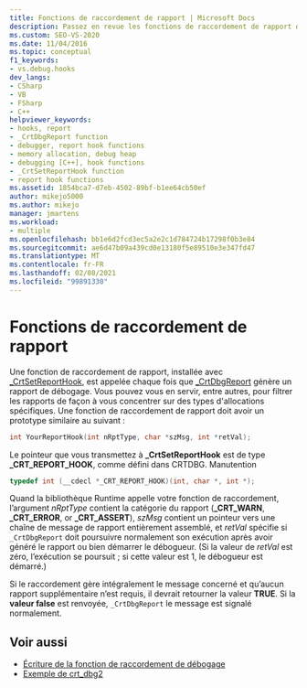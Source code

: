 ```yaml
---
title: Fonctions de raccordement de rapport | Microsoft Docs
description: Passez en revue les fonctions de raccordement de rapport dans Visual Studio. Une fonction de raccordement de rapport, installée avec _CrtSetReportHook, est appelée chaque fois que _CrtDbgReport génère un rapport de débogage.
ms.custom: SEO-VS-2020
ms.date: 11/04/2016
ms.topic: conceptual
f1_keywords:
- vs.debug.hooks
dev_langs:
- CSharp
- VB
- FSharp
- C++
helpviewer_keywords:
- hooks, report
- _CrtDbgReport function
- debugger, report hook functions
- memory allocation, debug heap
- debugging [C++], hook functions
- _CrtSetReportHook function
- report hook functions
ms.assetid: 1854bca7-d7eb-4502-89bf-b1ee64cb50ef
author: mikejo5000
ms.author: mikejo
manager: jmartens
ms.workload:
- multiple
ms.openlocfilehash: bb1e6d2fcd3ec5a2e2c1d784724b17298f0b3e84
ms.sourcegitcommit: ae6d47b09a439cd0e13180f5e89510e3e347fd47
ms.translationtype: MT
ms.contentlocale: fr-FR
ms.lasthandoff: 02/08/2021
ms.locfileid: "99891330"
---
```

# <a name="report-hook-functions"></a>Fonctions de raccordement de rapport
Une fonction de raccordement de rapport, installée avec [_CrtSetReportHook](/cpp/c-runtime-library/reference/crtsetreporthook), est appelée chaque fois que [_CrtDbgReport](/cpp/c-runtime-library/reference/crtdbgreport-crtdbgreportw) génère un rapport de débogage. Vous pouvez vous en servir, entre autres, pour filtrer les rapports de façon à vous concentrer sur des types d'allocations spécifiques. Une fonction de raccordement de rapport doit avoir un prototype similaire au suivant :

```cpp
int YourReportHook(int nRptType, char *szMsg, int *retVal);
```

 Le pointeur que vous transmettez à **_CrtSetReportHook** est de type **_CRT_REPORT_HOOK**, comme défini dans CRTDBG. Manutention

```cpp
typedef int (__cdecl *_CRT_REPORT_HOOK)(int, char *, int *);
```

 Quand la bibliothèque Runtime appelle votre fonction de raccordement, l’argument *nRptType* contient la catégorie du rapport (**_CRT_WARN**, **_CRT_ERROR**, or **_CRT_ASSERT**), *szMsg* contient un pointeur vers une chaîne de message de rapport entièrement assemblé, et *retVal* spécifie si `_CrtDbgReport` doit poursuivre normalement son exécution après avoir généré le rapport ou bien démarrer le débogueur. (Si la valeur de *retVal* est zéro, l’exécution se poursuit ; si cette valeur est 1, le débogueur est démarré.)

 Si le raccordement gère intégralement le message concerné et qu’aucun rapport supplémentaire n’est requis, il devrait retourner la valeur **TRUE**. Si la **valeur false** est renvoyée, `_CrtDbgReport` le message est signalé normalement.

## <a name="see-also"></a>Voir aussi
- [Écriture de la fonction de raccordement de débogage](../debugger/debug-hook-function-writing.md)
- [Exemple de crt_dbg2](https://github.com/Microsoft/VCSamples/tree/master/VC2010Samples/crt/crt_dbg2)
